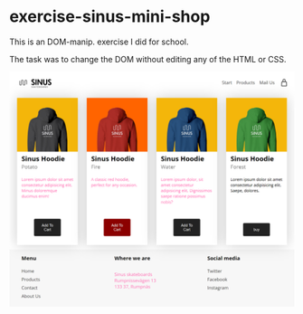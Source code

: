 # exercise-sinus-mini-shop

This is an DOM-manip. exercise I did for school.

The task was to change the DOM without editing any of the HTML or CSS.

![Assignment screenshot](img/127.0.0.1_5500.png)
